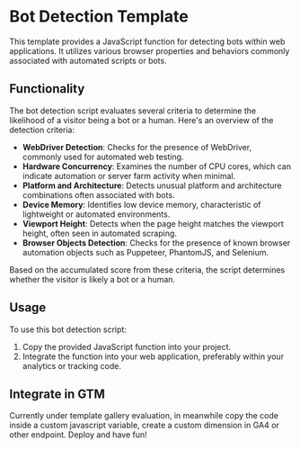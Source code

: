 # Bot Detection Template

This template provides a JavaScript function for detecting bots within web applications. It utilizes various browser properties and behaviors commonly associated with automated scripts or bots.

## Functionality

The bot detection script evaluates several criteria to determine the likelihood of a visitor being a bot or a human. Here's an overview of the detection criteria:

- **WebDriver Detection**: Checks for the presence of WebDriver, commonly used for automated web testing.
- **Hardware Concurrency**: Examines the number of CPU cores, which can indicate automation or server farm activity when minimal.
- **Platform and Architecture**: Detects unusual platform and architecture combinations often associated with bots.
- **Device Memory**: Identifies low device memory, characteristic of lightweight or automated environments.
- **Viewport Height**: Detects when the page height matches the viewport height, often seen in automated scraping.
- **Browser Objects Detection**: Checks for the presence of known browser automation objects such as Puppeteer, PhantomJS, and Selenium.

Based on the accumulated score from these criteria, the script determines whether the visitor is likely a bot or a human.

## Usage

To use this bot detection script:

1. Copy the provided JavaScript function into your project.
2. Integrate the function into your web application, preferably within your analytics or tracking code.

## Integrate in GTM

Currently under template gallery evaluation, in meanwhile copy the code inside a custom javascript variable, create a custom dimension in GA4 or other endpoint. Deploy and have fun!
